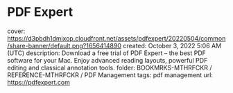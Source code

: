 # PDF Expert

cover: https://d3pbdh1dmixop.cloudfront.net/assets/pdfexpert/20220504/common/share-banner/default.png?1656414890
created: October 3, 2022 5:06 AM (UTC)
description: Download a free trial of PDF Expert – the best PDF software for your Mac. Enjoy advanced reading layouts, powerful PDF editing and classical annotation tools.
folder: BOOKMRKS-MTHRFCKR / REFERENCE-MTHRFCKR / PDF Management
tags: pdf management
url: https://pdfexpert.com